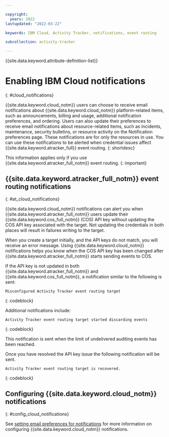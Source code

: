 ```yaml
---

copyright:
  years: 2022
lastupdated: "2022-03-22"

keywords: IBM Cloud, Activity Tracker, notifications, event routing

subcollection: activity-tracker

---
```


{{site.data.keyword.attribute-definition-list}}


# Enabling IBM Cloud notifications
{: #cloud_notifications}

{{site.data.keyword.cloud_notm}} users can choose to receive email notifications about {{site.data.keyword.cloud_notm}} platform-related items, such as announcements, billing and usage, additional notification preferences, and ordering. Users can also update their preferences to receive email notifications about resource-related items, such as incidents, maintenance, security bulletins, or resource activity on the Notification preferences page. These notifications are for only the resources in use.  You can use these notifications to be alerted when credential issues affect {{site.data.keyword.atracker_full}} event routing.
{: shortdesc}

This information applies only if you use {{site.data.keyword.atracker_full_notm}} event routing.
{: important}

## {{site.data.keyword.atracker_full_notm}} event routing notifications
{: #at_cloud_notifications}

{{site.data.keyword.cloud_notm}} notifications can alert you when {{site.data.keyword.atracker_full_notm}} users update their {{site.data.keyword.cos_full_notm}} (COS) API key without updating the COS API key associated with the target.  Not updating the credentials in both places will result in failures writing to the target.

When you create a target initially, and the API keys do not match, you will receive an error message.  Using {{site.data.keyword.cloud_notm}} notifications helps you know when the COS API key has been changed after {{site.data.keyword.atracker_full_notm}} starts sending events to COS.

If the API key is not updated in both {{site.data.keyword.atracker_full_notm}} and {{site.data.keyword.cos_full_notm}}, a notification similar to the following is sent:

```screen
Misconfigured Activity Tracker event routing target
```
{: codeblock}

Additional notifications include:

```screen
Activity Tracker event routing target started discarding events
```
{: codeblock}

This notification is sent when the limit of undelivered auditing events has been reached.

Once you have resolved the API key issue the following notification will be sent.

```screen
Activity Tracker event routing target is recovered.
```
{: codeblock}

## Configuring {{site.data.keyword.cloud_notm}} notifications
{: #config_cloud_notifications}

See [setting email preferences for notifications](/docs/account?topic=account-email-prefs) for more information on configuring {{site.data.keyword.cloud_notm}} notifications.


